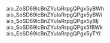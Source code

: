 aio_ZoSD69IcBnZYuIaRrpgQPgx5yBWh
aio_SoSD69IcBnZYuIaRrpgQPgx5yBWi
aio_SoSD69IcBnZYuIaRrpgQPgx5yBIj
aio_SoSD69IcBnZYuIaRrpgQPgx5fBWk
aio_EoSD69IcBnZYuIaRrpgQPgx5yTYl
